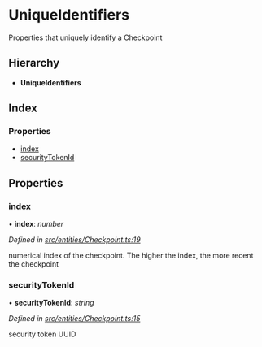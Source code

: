 # UniqueIdentifiers

Properties that uniquely identify a Checkpoint

## Hierarchy

* **UniqueIdentifiers**

## Index

### Properties

* [index]()
* [securityTokenId]()

## Properties

### index

• **index**: _number_

_Defined in_ [_src/entities/Checkpoint.ts:19_](https://github.com/PolymathNetwork/polymath-sdk/blob/550676f/src/entities/Checkpoint.ts#L19)

numerical index of the checkpoint. The higher the index, the more recent the checkpoint

### securityTokenId

• **securityTokenId**: _string_

_Defined in_ [_src/entities/Checkpoint.ts:15_](https://github.com/PolymathNetwork/polymath-sdk/blob/550676f/src/entities/Checkpoint.ts#L15)

security token UUID

